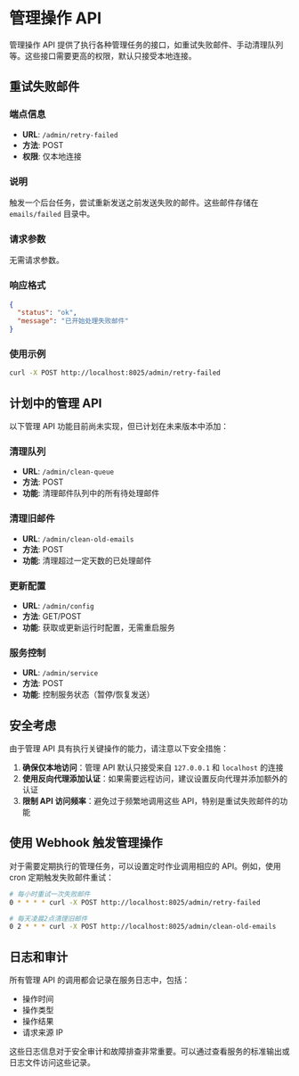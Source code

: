 # 管理操作 API

管理操作 API 提供了执行各种管理任务的接口，如重试失败邮件、手动清理队列等。这些接口需要更高的权限，默认只接受本地连接。

## 重试失败邮件

### 端点信息

- **URL**: `/admin/retry-failed`
- **方法**: POST
- **权限**: 仅本地连接

### 说明

触发一个后台任务，尝试重新发送之前发送失败的邮件。这些邮件存储在 `emails/failed` 目录中。

### 请求参数

无需请求参数。

### 响应格式

```json
{
  "status": "ok",
  "message": "已开始处理失败邮件"
}
```

### 使用示例

```bash
curl -X POST http://localhost:8025/admin/retry-failed
```

## 计划中的管理 API

以下管理 API 功能目前尚未实现，但已计划在未来版本中添加：

### 清理队列

- **URL**: `/admin/clean-queue`
- **方法**: POST
- **功能**: 清理邮件队列中的所有待处理邮件

### 清理旧邮件

- **URL**: `/admin/clean-old-emails`
- **方法**: POST
- **功能**: 清理超过一定天数的已处理邮件

### 更新配置

- **URL**: `/admin/config`
- **方法**: GET/POST
- **功能**: 获取或更新运行时配置，无需重启服务

### 服务控制

- **URL**: `/admin/service`
- **方法**: POST
- **功能**: 控制服务状态（暂停/恢复发送）

## 安全考虑

由于管理 API 具有执行关键操作的能力，请注意以下安全措施：

1. **确保仅本地访问**：管理 API 默认只接受来自 `127.0.0.1` 和 `localhost` 的连接
2. **使用反向代理添加认证**：如果需要远程访问，建议设置反向代理并添加额外的认证
3. **限制 API 访问频率**：避免过于频繁地调用这些 API，特别是重试失败邮件的功能

## 使用 Webhook 触发管理操作

对于需要定期执行的管理任务，可以设置定时作业调用相应的 API。例如，使用 cron 定期触发失败邮件重试：

```bash
# 每小时重试一次失败邮件
0 * * * * curl -X POST http://localhost:8025/admin/retry-failed

# 每天凌晨2点清理旧邮件
0 2 * * * curl -X POST http://localhost:8025/admin/clean-old-emails
```

## 日志和审计

所有管理 API 的调用都会记录在服务日志中，包括：

- 操作时间
- 操作类型
- 操作结果
- 请求来源 IP

这些日志信息对于安全审计和故障排查非常重要。可以通过查看服务的标准输出或日志文件访问这些记录。
